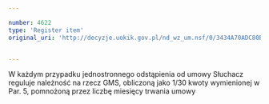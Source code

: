 ```yaml
---

number: 4622
type: 'Register item'
original_uri: 'http://decyzje.uokik.gov.pl/nd_wz_um.nsf/0/3434A70ADC80B39AC1257B6B0022DFC4?OpenDocument'


---
```


W każdym przypadku jednostronnego odstąpienia od umowy Słuchacz reguluje należność na rzecz GMS, obliczoną jako 1/30 kwoty wymienionej w Par. 5, pomnożoną przez liczbę miesięcy trwania umowy
